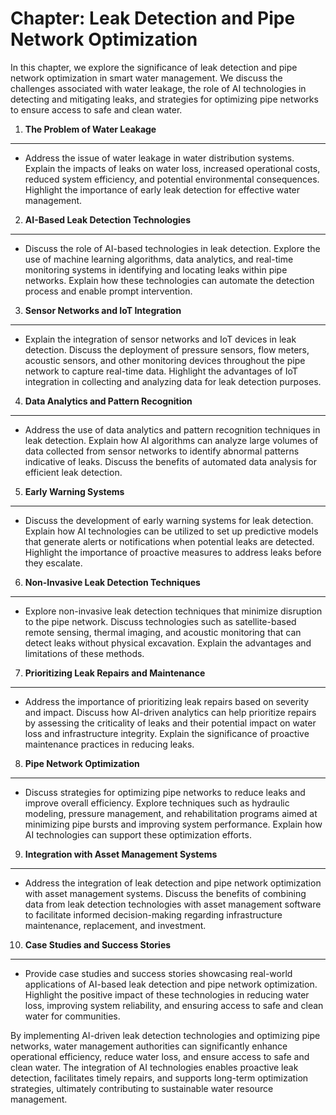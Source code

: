 Chapter: Leak Detection and Pipe Network Optimization
=====================================================

In this chapter, we explore the significance of leak detection and pipe network optimization in smart water management. We discuss the challenges associated with water leakage, the role of AI technologies in detecting and mitigating leaks, and strategies for optimizing pipe networks to ensure access to safe and clean water.

1. **The Problem of Water Leakage**
-----------------------------------

* Address the issue of water leakage in water distribution systems. Explain the impacts of leaks on water loss, increased operational costs, reduced system efficiency, and potential environmental consequences. Highlight the importance of early leak detection for effective water management.

2. **AI-Based Leak Detection Technologies**
-------------------------------------------

* Discuss the role of AI-based technologies in leak detection. Explore the use of machine learning algorithms, data analytics, and real-time monitoring systems in identifying and locating leaks within pipe networks. Explain how these technologies can automate the detection process and enable prompt intervention.

3. **Sensor Networks and IoT Integration**
------------------------------------------

* Explain the integration of sensor networks and IoT devices in leak detection. Discuss the deployment of pressure sensors, flow meters, acoustic sensors, and other monitoring devices throughout the pipe network to capture real-time data. Highlight the advantages of IoT integration in collecting and analyzing data for leak detection purposes.

4. **Data Analytics and Pattern Recognition**
---------------------------------------------

* Address the use of data analytics and pattern recognition techniques in leak detection. Explain how AI algorithms can analyze large volumes of data collected from sensor networks to identify abnormal patterns indicative of leaks. Discuss the benefits of automated data analysis for efficient leak detection.

5. **Early Warning Systems**
----------------------------

* Discuss the development of early warning systems for leak detection. Explain how AI technologies can be utilized to set up predictive models that generate alerts or notifications when potential leaks are detected. Highlight the importance of proactive measures to address leaks before they escalate.

6. **Non-Invasive Leak Detection Techniques**
---------------------------------------------

* Explore non-invasive leak detection techniques that minimize disruption to the pipe network. Discuss technologies such as satellite-based remote sensing, thermal imaging, and acoustic monitoring that can detect leaks without physical excavation. Explain the advantages and limitations of these methods.

7. **Prioritizing Leak Repairs and Maintenance**
------------------------------------------------

* Address the importance of prioritizing leak repairs based on severity and impact. Discuss how AI-driven analytics can help prioritize repairs by assessing the criticality of leaks and their potential impact on water loss and infrastructure integrity. Explain the significance of proactive maintenance practices in reducing leaks.

8. **Pipe Network Optimization**
--------------------------------

* Discuss strategies for optimizing pipe networks to reduce leaks and improve overall efficiency. Explore techniques such as hydraulic modeling, pressure management, and rehabilitation programs aimed at minimizing pipe bursts and improving system performance. Explain how AI technologies can support these optimization efforts.

9. **Integration with Asset Management Systems**
------------------------------------------------

* Address the integration of leak detection and pipe network optimization with asset management systems. Discuss the benefits of combining data from leak detection technologies with asset management software to facilitate informed decision-making regarding infrastructure maintenance, replacement, and investment.

10. **Case Studies and Success Stories**
----------------------------------------

* Provide case studies and success stories showcasing real-world applications of AI-based leak detection and pipe network optimization. Highlight the positive impact of these technologies in reducing water loss, improving system reliability, and ensuring access to safe and clean water for communities.

By implementing AI-driven leak detection technologies and optimizing pipe networks, water management authorities can significantly enhance operational efficiency, reduce water loss, and ensure access to safe and clean water. The integration of AI technologies enables proactive leak detection, facilitates timely repairs, and supports long-term optimization strategies, ultimately contributing to sustainable water resource management.
